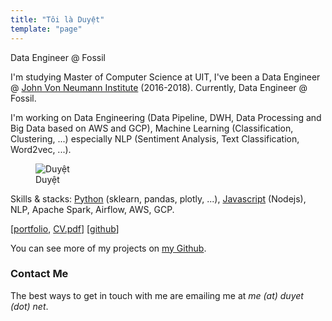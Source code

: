 ```yaml
---
title: "Tôi là Duyệt"
template: "page"
---
```


Data Engineer @ Fossil


I'm studying Master of Computer Science at UIT, I've been a Data Engineer @ [John Von Neumann Institute](http://jvn.edu.vn/) (2016-2018). Currently, Data Engineer @ Fossil.


I'm working on Data Engineering (Data Pipeline, DWH, Data Processing and Big Data based on AWS and GCP), Machine Learning (Classification, Clustering, ...) especially NLP (Sentiment Analysis, Text Classification, Word2vec, ...).


<figure class="float-right" style="width: 340px">
	<img src="https://2.bp.blogspot.com/-5apwrzRLGIc/XYElWYIloQI/AAAAAAABHRI/9iXgs2AKLBoLoEvGAPu_B4yyjOlLrafZQCK4BGAYYCw/s1600/20190414060007_IMG_0237.JPG" alt="Duyệt">
	<figcaption>Duyệt</figcaption>
</figure>

Skills & stacks: [Python](https://github.com/duyetdev?utf8=%E2%9C%93&tab=repositories&q=&type=public&language=python) (sklearn, pandas, plotly, ...), [Javascript](https://github.com/duyetdev?utf8=%E2%9C%93&tab=repositories&q=&type=public&language=javascript) (Nodejs), NLP, Apache Spark, Airflow, AWS, GCP.


[[portfolio](https://me.duyet.net), [CV.pdf](https://me.duyet.net/resume/duyet.cv.latest.pdf)] [[github](https://github.com/duyetdev)] 

You can see more of my projects on [my Github](https://github.com/duyetdev).

### Contact Me

The best ways to get in touch with me are emailing me at *me (at) duyet (dot) net*.